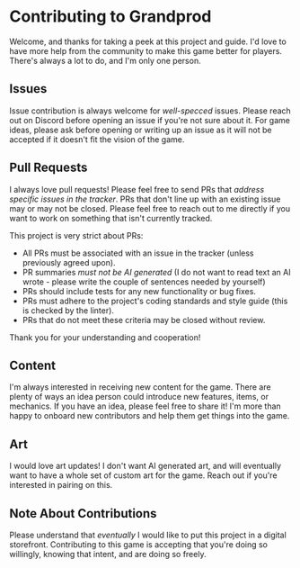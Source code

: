 # Contributing to Grandprod

Welcome, and thanks for taking a peek at this project and guide. I'd love to have more help from the community to make this game better for players. There's always a lot to do, and I'm only one person.

## Issues

Issue contribution is always welcome for _well-specced_ issues. Please reach out on Discord before opening an issue if you're not sure about it. For game ideas, please ask before opening or writing up an issue as it will not be accepted if it doesn't fit the vision of the game.

## Pull Requests

I always love pull requests! Please feel free to send PRs that _address specific issues in the tracker_. PRs that don't line up with an existing issue may or may not be closed. Please feel free to reach out to me directly if you want to work on something that isn't currently tracked.

This project is very strict about PRs:

- All PRs must be associated with an issue in the tracker (unless previously agreed upon).
- PR summaries _must not be AI generated_ (I do not want to read text an AI wrote - please write the couple of sentences needed by yourself)
- PRs should include tests for any new functionality or bug fixes.
- PRs must adhere to the project's coding standards and style guide (this is checked by the linter).
- PRs that do not meet these criteria may be closed without review.

Thank you for your understanding and cooperation!

## Content

I'm always interested in receiving new content for the game. There are plenty of ways an idea person could introduce new features, items, or mechanics. If you have an idea, please feel free to share it! I'm more than happy to onboard new contributors and help them get things into the game.

## Art

I would love art updates! I don't want AI generated art, and will eventually want to have a whole set of custom art for the game. Reach out if you're interested in pairing on this.

## Note About Contributions

Please understand that _eventually_ I would like to put this project in a digital storefront. Contributing to this game is accepting that you're doing so willingly, knowing that intent, and are doing so freely.
